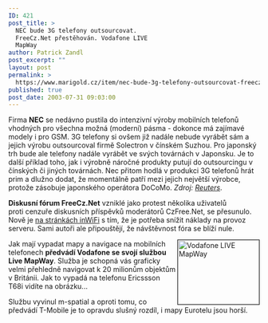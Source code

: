 ```yaml
---
ID: 421
post_title: >
  NEC bude 3G telefony outsourcovat.
  FreeCz.Net přestěhován. Vodafone LIVE
  MapWay
author: Patrick Zandl
post_excerpt: ""
layout: post
permalink: >
  https://www.marigold.cz/item/nec-bude-3g-telefony-outsourcovat-freecz-net-prestehovan-vodafone-live-mapway
published: true
post_date: 2003-07-31 09:03:00
---
```

<P>Firma <STRONG>NEC</STRONG> se nedávno pustila do intenzivní výroby mobilních telefonů vhodných pro všechna možná (moderní) pásma - dokonce má zajímavé modely i pro GSM. 3G telefony si ovšem již nadále nebude vyrábět sám a jejich výrobu outsourcoval firmě Solectron v čínském Suzhou. Pro japonský trh bude ale telefony nadále vyrábět ve svých továrnách v Japonsku. Je to další příklad toho, jak i výrobně náročné produkty putují do outsourcingu v čínských či jiných továrnách. Nec přitom hodlá v produkci 3G telefonů hrát prim a dlužno dodat, že momentálně patří mezi jejich největší výrobce, protože zásobuje japonského operátora DoCoMo. <EM>Zdroj: </EM><A href="http://www.reuters.com/newsArticle.jhtml?storyID=3185424" target=_blank><EM>Reuters</EM></A>.</P>
<P><STRONG>Diskusní fórum FreeCz.Net</STRONG> vzniklé jako protest několika uživatelů proti&#160;cenzuře diskusních příspěvků&#160;moderátorů CzFree.Net, se přesunulo. Nově je <A href="http://www.inwifi.cz/phpbb/index.php" target=_blank>na stránkách inWiFi</A> s tím, že je potřeba snížit náklady na provoz serveru. Sami autoři ale připouštějí, že návštěvnost fóra se blíží nule. </P>
<P><IMG height=129 alt="Vodafone LIVE MapWay" src="http://beta.marigold.cz/obrazek/mapway.jpg" width=163 align=right border=1>Jak mají vypadat mapy a navigace na mobilních telefonech <STRONG>předvádí Vodafone se svojí službou Live MapWay</STRONG>. Služba je schopná vás graficky velmi přehledně navigovat k 20 milionům objektům v Británii. Jak to vypadá na telefonu Ericssson T68i vidíte na obrázku...</P>
<P>Službu vyvinul m-spatial a oproti tomu, co předvádí T-Mobile je to opravdu slušný rozdíl, i mapy Eurotelu jsou horší. </P>